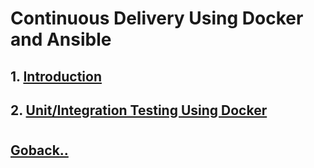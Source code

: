 # Continuous Delivery Using Docker and Ansible

## 1. [Introduction](./intro.md)

## 2. [Unit/Integration Testing Using Docker](./uitud.md)

#
## [Goback..](../README.md)